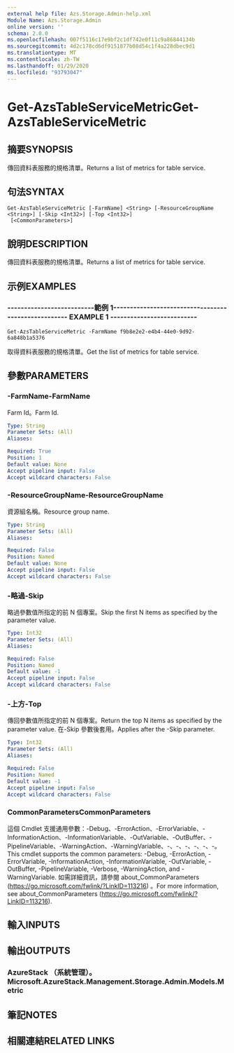```yaml
---
external help file: Azs.Storage.Admin-help.xml
Module Name: Azs.Storage.Admin
online version: ''
schema: 2.0.0
ms.openlocfilehash: 007f5116c17e9bf2c1df742e0f11c9a86844134b
ms.sourcegitcommit: 4d2c178cd6df9151877b08d54c1f4a228dbec9d1
ms.translationtype: MT
ms.contentlocale: zh-TW
ms.lasthandoff: 01/29/2020
ms.locfileid: "93793047"
---
```

# <span data-ttu-id="10f95-101">Get-AzsTableServiceMetric</span><span class="sxs-lookup"><span data-stu-id="10f95-101">Get-AzsTableServiceMetric</span></span>

## <span data-ttu-id="10f95-102">摘要</span><span class="sxs-lookup"><span data-stu-id="10f95-102">SYNOPSIS</span></span>
<span data-ttu-id="10f95-103">傳回資料表服務的規格清單。</span><span class="sxs-lookup"><span data-stu-id="10f95-103">Returns a list of metrics for table service.</span></span>

## <span data-ttu-id="10f95-104">句法</span><span class="sxs-lookup"><span data-stu-id="10f95-104">SYNTAX</span></span>

```
Get-AzsTableServiceMetric [-FarmName] <String> [-ResourceGroupName <String>] [-Skip <Int32>] [-Top <Int32>]
 [<CommonParameters>]
```

## <span data-ttu-id="10f95-105">說明</span><span class="sxs-lookup"><span data-stu-id="10f95-105">DESCRIPTION</span></span>
<span data-ttu-id="10f95-106">傳回資料表服務的規格清單。</span><span class="sxs-lookup"><span data-stu-id="10f95-106">Returns a list of metrics for table service.</span></span>

## <span data-ttu-id="10f95-107">示例</span><span class="sxs-lookup"><span data-stu-id="10f95-107">EXAMPLES</span></span>

### <span data-ttu-id="10f95-108">--------------------------範例 1--------------------------</span><span class="sxs-lookup"><span data-stu-id="10f95-108">-------------------------- EXAMPLE 1 --------------------------</span></span>
```
Get-AzsTableServiceMetric -FarmName f9b8e2e2-e4b4-44e0-9d92-6a848b1a5376
```

<span data-ttu-id="10f95-109">取得資料表服務的規格清單。</span><span class="sxs-lookup"><span data-stu-id="10f95-109">Get the list of metrics for table service.</span></span>

## <span data-ttu-id="10f95-110">參數</span><span class="sxs-lookup"><span data-stu-id="10f95-110">PARAMETERS</span></span>

### <span data-ttu-id="10f95-111">-FarmName</span><span class="sxs-lookup"><span data-stu-id="10f95-111">-FarmName</span></span>
<span data-ttu-id="10f95-112">Farm Id。</span><span class="sxs-lookup"><span data-stu-id="10f95-112">Farm Id.</span></span>

```yaml
Type: String
Parameter Sets: (All)
Aliases: 

Required: True
Position: 1
Default value: None
Accept pipeline input: False
Accept wildcard characters: False
```

### <span data-ttu-id="10f95-113">-ResourceGroupName</span><span class="sxs-lookup"><span data-stu-id="10f95-113">-ResourceGroupName</span></span>
<span data-ttu-id="10f95-114">資源組名稱。</span><span class="sxs-lookup"><span data-stu-id="10f95-114">Resource group name.</span></span>

```yaml
Type: String
Parameter Sets: (All)
Aliases: 

Required: False
Position: Named
Default value: None
Accept pipeline input: False
Accept wildcard characters: False
```

### <span data-ttu-id="10f95-115">-略過</span><span class="sxs-lookup"><span data-stu-id="10f95-115">-Skip</span></span>
<span data-ttu-id="10f95-116">略過參數值所指定的前 N 個專案。</span><span class="sxs-lookup"><span data-stu-id="10f95-116">Skip the first N items as specified by the parameter value.</span></span>

```yaml
Type: Int32
Parameter Sets: (All)
Aliases: 

Required: False
Position: Named
Default value: -1
Accept pipeline input: False
Accept wildcard characters: False
```

### <span data-ttu-id="10f95-117">-上方</span><span class="sxs-lookup"><span data-stu-id="10f95-117">-Top</span></span>
<span data-ttu-id="10f95-118">傳回參數值所指定的前 N 個專案。</span><span class="sxs-lookup"><span data-stu-id="10f95-118">Return the top N items as specified by the parameter value.</span></span>
<span data-ttu-id="10f95-119">在-Skip 參數後套用。</span><span class="sxs-lookup"><span data-stu-id="10f95-119">Applies after the -Skip parameter.</span></span>

```yaml
Type: Int32
Parameter Sets: (All)
Aliases: 

Required: False
Position: Named
Default value: -1
Accept pipeline input: False
Accept wildcard characters: False
```

### <span data-ttu-id="10f95-120">CommonParameters</span><span class="sxs-lookup"><span data-stu-id="10f95-120">CommonParameters</span></span>
<span data-ttu-id="10f95-121">這個 Cmdlet 支援通用參數：-Debug、-ErrorAction、-ErrorVariable、-InformationAction、-InformationVariable、-OutVariable、-OutBuffer、-PipelineVariable、-WarningAction、-WarningVariable、-、-、-、-、-、-。</span><span class="sxs-lookup"><span data-stu-id="10f95-121">This cmdlet supports the common parameters: -Debug, -ErrorAction, -ErrorVariable, -InformationAction, -InformationVariable, -OutVariable, -OutBuffer, -PipelineVariable, -Verbose, -WarningAction, and -WarningVariable.</span></span> <span data-ttu-id="10f95-122">如需詳細資訊，請參閱 about_CommonParameters (https://go.microsoft.com/fwlink/?LinkID=113216) 。</span><span class="sxs-lookup"><span data-stu-id="10f95-122">For more information, see about_CommonParameters (https://go.microsoft.com/fwlink/?LinkID=113216).</span></span>

## <span data-ttu-id="10f95-123">輸入</span><span class="sxs-lookup"><span data-stu-id="10f95-123">INPUTS</span></span>

## <span data-ttu-id="10f95-124">輸出</span><span class="sxs-lookup"><span data-stu-id="10f95-124">OUTPUTS</span></span>

### <span data-ttu-id="10f95-125">AzureStack （系統管理）。</span><span class="sxs-lookup"><span data-stu-id="10f95-125">Microsoft.AzureStack.Management.Storage.Admin.Models.Metric</span></span>

## <span data-ttu-id="10f95-126">筆記</span><span class="sxs-lookup"><span data-stu-id="10f95-126">NOTES</span></span>

## <span data-ttu-id="10f95-127">相關連結</span><span class="sxs-lookup"><span data-stu-id="10f95-127">RELATED LINKS</span></span>

